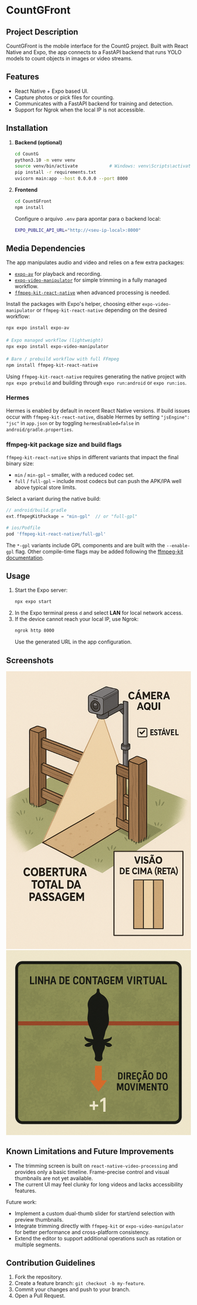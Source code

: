 # CountGFront

## Project Description

CountGFront is the mobile interface for the CountG project. Built with React Native and Expo, the app connects to a FastAPI backend that runs YOLO models to count objects in images or video streams.

## Features

- React Native + Expo based UI.
- Capture photos or pick files for counting.
- Communicates with a FastAPI backend for training and detection.
- Support for Ngrok when the local IP is not accessible.

## Installation

1. **Backend (optional)**
   ```bash
   cd CountG
   python3.10 -m venv venv
   source venv/bin/activate            # Windows: venv\Scripts\activate
   pip install -r requirements.txt
   uvicorn main:app --host 0.0.0.0 --port 8000
   ```
2. **Frontend**
   ```bash
   cd CountGFront
   npm install
   ```
   Configure o arquivo `.env` para apontar para o backend local:
   ```bash
   EXPO_PUBLIC_API_URL="http://<seu-ip-local>:8000"
   ```

## Media Dependencies

The app manipulates audio and video and relies on a few extra packages:

- [`expo-av`](https://docs.expo.dev/versions/latest/sdk/av/) for playback and
  recording.
- [`expo-video-manipulator`](https://docs.expo.dev/versions/latest/sdk/video-manipulator/)
  for simple trimming in a fully managed workflow.
- [`ffmpeg-kit-react-native`](https://github.com/arthenica/ffmpeg-kit)
  when advanced processing is needed.

Install the packages with Expo's helper, choosing either `expo-video-manipulator`
or `ffmpeg-kit-react-native` depending on the desired workflow:

```bash
npx expo install expo-av

# Expo managed workflow (lightweight)
npx expo install expo-video-manipulator

# Bare / prebuild workflow with full FFmpeg
npm install ffmpeg-kit-react-native
```

Using `ffmpeg-kit-react-native` requires generating the native project with
`npx expo prebuild` and building through `expo run:android` or `expo run:ios`.

### Hermes

Hermes is enabled by default in recent React Native versions. If build issues
occur with `ffmpeg-kit-react-native`, disable Hermes by setting
`"jsEngine": "jsc"` in `app.json` or by toggling `hermesEnabled=false` in
`android/gradle.properties`.

### ffmpeg-kit package size and build flags

`ffmpeg-kit-react-native` ships in different variants that impact the final
binary size:

- `min` / `min-gpl` – smaller, with a reduced codec set.
- `full` / `full-gpl` – include most codecs but can push the APK/IPA well above
  typical store limits.

Select a variant during the native build:

```gradle
// android/build.gradle
ext.ffmpegKitPackage = "min-gpl"  // or "full-gpl"
```

```ruby
# ios/Podfile
pod 'ffmpeg-kit-react-native/full-gpl'
```

The `*-gpl` variants include GPL components and are built with the
`--enable-gpl` flag. Other compile-time flags may be added following the
[ffmpeg-kit documentation](https://github.com/arthenica/ffmpeg-kit#configure-ffmpeg).

## Usage

1. Start the Expo server:
   ```bash
   npx expo start
   ```
2. In the Expo terminal press `d` and select **LAN** for local network access.
3. If the device cannot reach your local IP, use Ngrok:
   ```bash
   ngrok http 8000
   ```
   Use the generated URL in the app configuration.

## Screenshots

![Camera positioning](assets/images/camera_positioning.png)
![Counting line setup](assets/images/counting_line.png)

## Known Limitations and Future Improvements

- The trimming screen is built on `react-native-video-processing` and provides
  only a basic timeline. Frame-precise control and visual thumbnails are not yet
  available.
- The current UI may feel clunky for long videos and lacks accessibility
  features.

Future work:

- Implement a custom dual-thumb slider for start/end selection with preview
  thumbnails.
- Integrate trimming directly with `ffmpeg-kit` or `expo-video-manipulator` for
  better performance and cross-platform consistency.
- Extend the editor to support additional operations such as rotation or
  multiple segments.

## Contribution Guidelines

1. Fork the repository.
2. Create a feature branch: `git checkout -b my-feature`.
3. Commit your changes and push to your branch.
4. Open a Pull Request.
